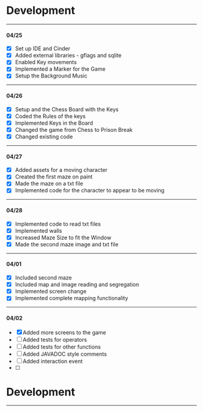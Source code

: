 # Development

---
#### 04/25
- [x] Set up IDE and Cinder
- [x] Added external libraries - gflags and sqlite
- [x] Enabled Key movements
- [x] Implemented a Marker for the Game
- [x] Setup the Background Music 
---
#### 04/26
- [x] Setup and the Chess Board with the Keys
- [x] Coded the Rules of the keys
- [x] Implemented Keys in the Board
- [x] Changed the game from Chess to Prison Break 
- [x] Changed existing code 
---
#### 04/27
- [x] Added assets for a moving character
- [x] Created the first maze on paint
- [x] Made the maze on a txt file
- [x] Implemented code for the character to appear to be moving 
---
#### 04/28
- [x] Implemented code to read txt files
- [x] Implemented walls
- [x] Increased Maze Size to fit the Window
- [x] Made the second maze image and txt file
---
#### 04/01
- [x] Included second maze
- [x] Included map and image reading and segregation
- [x] Implemented screen change
- [x] Implemented complete mapping functionality
---
#### 04/02
- [x] Added more screens to the game
- [ ] Added tests for operators
- [ ] Added tests for other functions
- [ ] Added JAVADOC style comments
- [ ] Added interaction event
- [ ] 

# Development

---
